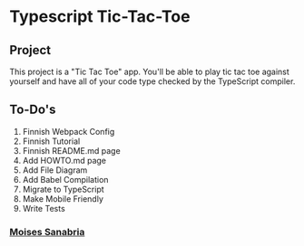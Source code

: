 # Typescript Tic-Tac-Toe

## Project

This project is a "Tic Tac Toe" app. You'll be able to play tic tac toe against yourself and have all of your code type checked by the TypeScript compiler.

## To-Do's

1. Finnish Webpack Config
2. Finnish Tutorial
3. Finnish README.md page
4. Add HOWTO.md page
5. Add File Diagram
6. Add Babel Compilation
7. Migrate to TypeScript
8. Make Mobile Friendly
9. Write Tests

### [Moises Sanabria](https://www.moises.tech/)

